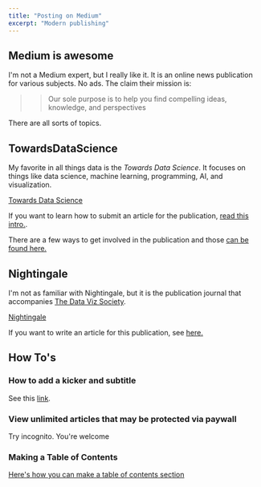 ```yaml
---
title: "Posting on Medium"
excerpt: "Modern publishing"
---
```




## Medium is awesome
I'm not a Medium expert, but I really like it. It is an online news publication for various subjects. No ads. The claim their mission is:
> > Our sole purpose is to help you find compelling ideas, knowledge, and perspectives

There are all sorts of topics.


## TowardsDataScience
My favorite in all things data is the *Towards Data Science*. It focuses on things like data science, machine learning, programming, AI, and visualization.

[Towards Data Science](https://towardsdatascience.com/)

If you want to learn how to submit an article for the publication, [read this intro.](https://towardsdatascience.com/questions-96667b06af5).

There are a few ways to get involved in the publication and those [can be found here.](https://towardsdatascience.com/contribute/home)


## Nightingale
I'm not as familiar with Nightingale, but it is the publication journal that accompanies [The Data Viz Society](https://www.datavisualizationsociety.com/).

[Nightingale](https://medium.com/nightingale)

If you want to write an article for this publication, see [here.](https://medium.com/nightingale/how-to-write-for-nightingale-d5b152545353)


## How To's

### How to add a kicker and subtitle
See this [link](https://medium.com/blogging-guide/medium-kicker-f203a2cb2f75).

### View unlimited articles that may be protected via paywall
Try incognito. You're welcome



### Making a Table of Contents
[Here's how you can make a table of contents section](https://medium.com/@AllienWorks/creating-table-of-contents-for-medium-articles-5f9087377b82#dc26)
